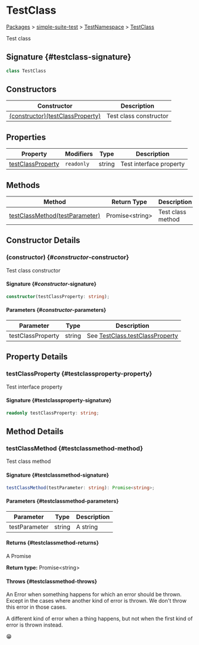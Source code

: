 # TestClass

[Packages](./) &gt; [simple-suite-test](./simple-suite-test) &gt; [TestNamespace](./simple-suite-test/testnamespace-namespace) &gt; [TestClass](./simple-suite-test/testnamespace/testclass-class)

Test class

## Signature {#testclass-signature}

```typescript
class TestClass 
```

## Constructors

|  Constructor | Description |
|  --- | --- |
|  [(constructor)(testClassProperty)](./simple-suite-test/testnamespace/testclass-class#_constructor_-constructor) | Test class constructor |

## Properties

|  Property | Modifiers | Type | Description |
|  --- | --- | --- | --- |
|  [testClassProperty](./simple-suite-test/testnamespace/testclass-class#testclassproperty-property) | <code>readonly</code> | string | Test interface property |

## Methods

|  Method | Return Type | Description |
|  --- | --- | --- |
|  [testClassMethod(testParameter)](./simple-suite-test/testnamespace/testclass-class#testclassmethod-method) | Promise&lt;string&gt; | Test class method |

## Constructor Details

### (constructor) {#_constructor_-constructor}

Test class constructor

#### Signature {#_constructor_-signature}

```typescript
constructor(testClassProperty: string);
```

#### Parameters {#_constructor_-parameters}

|  Parameter | Type | Description |
|  --- | --- | --- |
|  testClassProperty | string | See [TestClass.testClassProperty](./simple-suite-test/testclass-class#testclassproperty-property) |

## Property Details

### testClassProperty {#testclassproperty-property}

Test interface property

#### Signature {#testclassproperty-signature}

```typescript
readonly testClassProperty: string;
```

## Method Details

### testClassMethod {#testclassmethod-method}

Test class method

#### Signature {#testclassmethod-signature}

```typescript
testClassMethod(testParameter: string): Promise<string>;
```

#### Parameters {#testclassmethod-parameters}

|  Parameter | Type | Description |
|  --- | --- | --- |
|  testParameter | string | A string |

#### Returns {#testclassmethod-returns}

A Promise

<b>Return type:</b> Promise&lt;string&gt;

#### Throws {#testclassmethod-throws}

An Error when something happens for which an error should be thrown. Except in the cases where another kind of error is thrown. We don't throw this error in those cases.

A different kind of error when a thing happens, but not when the first kind of error is thrown instead.

😁